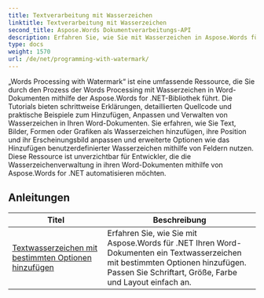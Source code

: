 ```yaml
---
title: Textverarbeitung mit Wasserzeichen
linktitle: Textverarbeitung mit Wasserzeichen
second_title: Aspose.Words Dokumentverarbeitungs-API
description: Erfahren Sie, wie Sie mit Wasserzeichen in Aspose.Words für .NET programmieren. Erfahren Sie mit Schritt-für-Schritt-Tutorials und C#-Beispielcode, wie Sie Text- oder Bildwasserzeichen hinzufügen, ihr Erscheinungsbild anpassen, sie auf Seiten platzieren und vieles mehr.
type: docs
weight: 1570
url: /de/net/programming-with-watermark/
---
```

„Words Processing with Watermark“ ist eine umfassende Ressource, die Sie durch den Prozess der Words Processing mit Wasserzeichen in Word-Dokumenten mithilfe der Aspose.Words for .NET-Bibliothek führt. Die Tutorials bieten schrittweise Erklärungen, detaillierten Quellcode und praktische Beispiele zum Hinzufügen, Anpassen und Verwalten von Wasserzeichen in Ihren Word-Dokumenten. Sie erfahren, wie Sie Text, Bilder, Formen oder Grafiken als Wasserzeichen hinzufügen, ihre Position und ihr Erscheinungsbild anpassen und erweiterte Optionen wie das Hinzufügen benutzerdefinierter Wasserzeichen mithilfe von Feldern nutzen. Diese Ressource ist unverzichtbar für Entwickler, die die Wasserzeichenverwaltung in ihren Word-Dokumenten mithilfe von Aspose.Words for .NET automatisieren möchten.

 ## Anleitungen
| Titel | Beschreibung |
| --- | --- |
| [Textwasserzeichen mit bestimmten Optionen hinzufügen](./add-text-watermark-with-specific-options/) | Erfahren Sie, wie Sie mit Aspose.Words für .NET Ihren Word-Dokumenten ein Textwasserzeichen mit bestimmten Optionen hinzufügen. Passen Sie Schriftart, Größe, Farbe und Layout einfach an. |